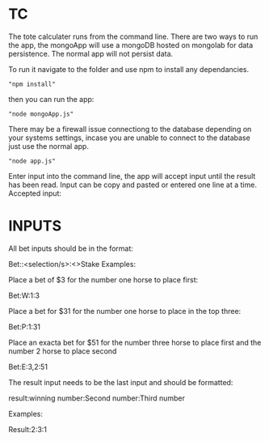 # TC
The tote calculater runs from the command line.
There are two ways to run the app, the mongoApp will use a mongoDB hosted on mongolab for data persistence.
The normal app will not persist data.

To run it navigate to the folder and use npm to install any dependancies.

	"npm install"
	
then you can run the app:

	"node mongoApp.js"
	
There may be a firewall issue connectiong to the database depending on your systems settings, incase you
are unable to connect to the database just use the normal app.

	"node app.js"

Enter input into the command line, the app will accept input until the result has been read.
Input can be copy and pasted or entered one line at a time.
Accepted input:

# INPUTS
All bet inputs should be in the format:

Bet:<Bet Type>:<selection/s>:<>Stake
Examples:

Place a bet of $3 for the number one horse to place first:

Bet:W:1:3

Place a bet for $31 for the number one horse to place in the top three:

Bet:P:1:31

Place an exacta bet for $51 for the number three horse to place first and the number 2 horse to place second

Bet:E:3,2:51

The result input needs to be the last input and should be formatted:

result:winning number:Second number:Third number

Examples:

Result:2:3:1

